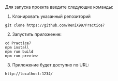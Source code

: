 Для запуска проекта введите следующие команды:
1. Клонировать указанный репозиторий
```{git}
git clone https://github.com/ReniX99/Practice7
```

2. Запустить приложение:
```{bash}
cd Practice7
npm install
npm run build
npm run preview
```

3. Приложение будет доступно по URL:
```{bash}
http://localhost:1234/
```
